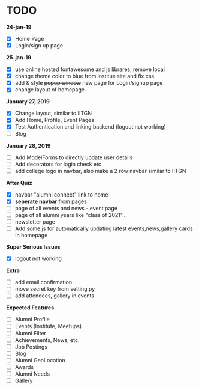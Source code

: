 # TODO

**24-jan-19**
- [x] Home Page 
- [x] Login/sign up page

**25-jan-19**
- [x] use online hosted fontawesome and js librares, remove local 
- [x] change theme color to blue from institue site and fix css
- [x] add & style ~~popup window~~ new page for Login/signup page
- [x] change layout of homepage

**January 27, 2019**
- [x] Change layout, similar to IITGN
- [x] Add Home, Profile, Event Pages
- [x] Test Authentication and linking backend (logout not working)
- [ ] Blog

**January 28, 2019**
- [ ] Add ModelForms to directly update user details
- [ ] Add decorators for login check etc
- [ ] add college logo in navbar, also make a 2 row navbar similar to IITGN

**After Quiz**
- [x] navbar "alumni connect" link to home
- [x] __seperate navbar__ from pages
- [ ] page of all events and news - event page
- [ ] page of all alumni years like "class of 2021"...
- [ ] newsletter page
- [ ] Add some js for automatically updating latest events,news,gallery cards in homepage

**Super Serious Issues**
- [x] logout not working

**Extra**
- [ ] add email confirmation 
- [ ] move secret key from setting.py
- [ ] add attendees, gallery in events

**Expected Features**
- [ ] Alumni Profile
- [ ] Events (Institute, Meetups)
- [ ] Alumni Filter
- [ ] Achievements, News, etc. 
- [ ] Job Postings
- [ ] Blog
- [ ] Alumni GeoLocation
- [ ] Awards
- [ ] Alumni Needs
- [ ] Gallery